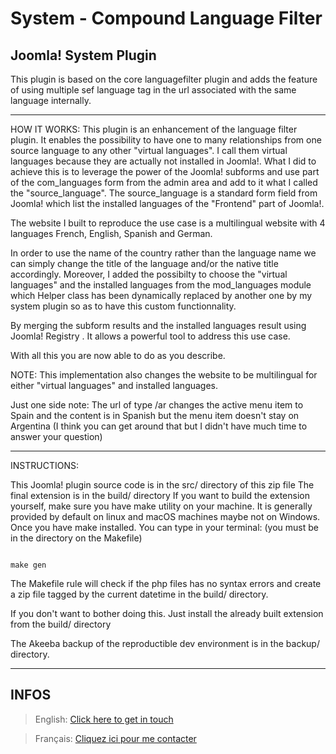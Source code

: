 # System - Compound Language Filter
## Joomla! System Plugin

This plugin is based on the core languagefilter plugin and adds the feature of using multiple sef language tag 
in the url associated with the same language internally.

--------------------------------------------------------------------------------------


HOW IT WORKS:
This plugin is an enhancement of the language filter plugin. It enables the possibility to have
one to many relationships from one source language to any other "virtual languages". I call them virtual languages
because they are actually not installed in Joomla!. What I did to achieve this is to leverage the power of the Joomla!
subforms and use part of the com_languages form from the admin area and add to it what I called the "source_language".
The source_language is a standard form field from Joomla! which list the installed languages of the "Frontend" 
part of Joomla!. 

The website I built to reproduce the use case is a multilingual website with 4 languages French, English,
Spanish and German.

In order to use the name of the country rather than the language name we can simply change the title of the 
language and/or the native title accordingly. Moreover, I added the possibilty to choose the "virtual languages" and the
installed languages from the mod_languages module which Helper class has been dynamically replaced by another one by my
system plugin so as to have this custom functionnality.

By merging the subform results and the installed languages result using Joomla! Registry . It allows a powerful tool to
address this use case.

With all this you are now able to do as you describe.

NOTE: This implementation also changes the website to be multilingual for either "virtual languages" and
installed languages.

Just one side note:
The url of type /ar changes the active menu item to Spain and the content is in Spanish 
but the menu item doesn't stay on Argentina 
(I think you can get around that but I didn't have much time to answer your question)



--------------------------------------------------------------------------------------


INSTRUCTIONS:

This Joomla! plugin source code is in the src/ directory of this zip file
The final extension is in the build/ directory 
If you want to build the extension yourself, make sure you have make utility on your machine.
It is generally provided by default on linux and macOS machines maybe not on Windows.
Once you have make installed.
You can type in your terminal: (you must be in the directory on the Makefile)

```

make gen

```

The Makefile rule will check if the php files has no syntax errors and create a zip file tagged by the current datetime
in the build/ directory.

If you don't want to bother doing this. Just install the already built extension from the build/ directory

The Akeeba backup of the reproductible dev environment is in the backup/ directory.

--------------------------------------------
## INFOS

> English: [Click here to get in touch](https://github.com/mralexandrelise/mralexandrelise/blob/master/community.md "Get in touch")

> Français: [Cliquez ici pour me contacter](https://github.com/mralexandrelise/mralexandrelise/blob/master/community.md "Me contacter")
